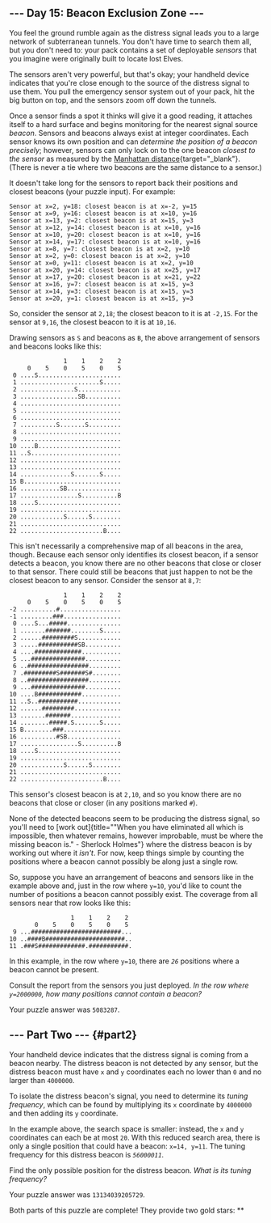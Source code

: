 ## \-\-- Day 15: Beacon Exclusion Zone \-\--

You feel the ground rumble again as the distress signal leads you to a
large network of subterranean tunnels. You don\'t have time to search
them all, but you don\'t need to: your pack contains a set of deployable
*sensors* that you imagine were originally built to locate lost Elves.

The sensors aren\'t very powerful, but that\'s okay; your handheld
device indicates that you\'re close enough to the source of the distress
signal to use them. You pull the emergency sensor system out of your
pack, hit the big button on top, and the sensors zoom off down the
tunnels.

Once a sensor finds a spot it thinks will give it a good reading, it
attaches itself to a hard surface and begins monitoring for the nearest
signal source *beacon*. Sensors and beacons always exist at integer
coordinates. Each sensor knows its own position and can *determine the
position of a beacon precisely*; however, sensors can only lock on to
the one beacon *closest to the sensor* as measured by the [Manhattan
distance](https://en.wikipedia.org/wiki/Taxicab_geometry){target="_blank"}.
(There is never a tie where two beacons are the same distance to a
sensor.)

It doesn\'t take long for the sensors to report back their positions and
closest beacons (your puzzle input). For example:

    Sensor at x=2, y=18: closest beacon is at x=-2, y=15
    Sensor at x=9, y=16: closest beacon is at x=10, y=16
    Sensor at x=13, y=2: closest beacon is at x=15, y=3
    Sensor at x=12, y=14: closest beacon is at x=10, y=16
    Sensor at x=10, y=20: closest beacon is at x=10, y=16
    Sensor at x=14, y=17: closest beacon is at x=10, y=16
    Sensor at x=8, y=7: closest beacon is at x=2, y=10
    Sensor at x=2, y=0: closest beacon is at x=2, y=10
    Sensor at x=0, y=11: closest beacon is at x=2, y=10
    Sensor at x=20, y=14: closest beacon is at x=25, y=17
    Sensor at x=17, y=20: closest beacon is at x=21, y=22
    Sensor at x=16, y=7: closest beacon is at x=15, y=3
    Sensor at x=14, y=3: closest beacon is at x=15, y=3
    Sensor at x=20, y=1: closest beacon is at x=15, y=3

So, consider the sensor at `2,18`; the closest beacon to it is at
`-2,15`. For the sensor at `9,16`, the closest beacon to it is at
`10,16`.

Drawing sensors as `S` and beacons as `B`, the above arrangement of
sensors and beacons looks like this:

                   1    1    2    2
         0    5    0    5    0    5
     0 ....S.......................
     1 ......................S.....
     2 ...............S............
     3 ................SB..........
     4 ............................
     5 ............................
     6 ............................
     7 ..........S.......S.........
     8 ............................
     9 ............................
    10 ....B.......................
    11 ..S.........................
    12 ............................
    13 ............................
    14 ..............S.......S.....
    15 B...........................
    16 ...........SB...............
    17 ................S..........B
    18 ....S.......................
    19 ............................
    20 ............S......S........
    21 ............................
    22 .......................B....

This isn\'t necessarily a comprehensive map of all beacons in the area,
though. Because each sensor only identifies its closest beacon, if a
sensor detects a beacon, you know there are no other beacons that close
or closer to that sensor. There could still be beacons that just happen
to not be the closest beacon to any sensor. Consider the sensor at
`8,7`:

                   1    1    2    2
         0    5    0    5    0    5
    -2 ..........#.................
    -1 .........###................
     0 ....S...#####...............
     1 .......#######........S.....
     2 ......#########S............
     3 .....###########SB..........
     4 ....#############...........
     5 ...###############..........
     6 ..#################.........
     7 .#########S#######S#........
     8 ..#################.........
     9 ...###############..........
    10 ....B############...........
    11 ..S..###########............
    12 ......#########.............
    13 .......#######..............
    14 ........#####.S.......S.....
    15 B........###................
    16 ..........#SB...............
    17 ................S..........B
    18 ....S.......................
    19 ............................
    20 ............S......S........
    21 ............................
    22 .......................B....

This sensor\'s closest beacon is at `2,10`, and so you know there are no
beacons that close or closer (in any positions marked `#`).

None of the detected beacons seem to be producing the distress signal,
so you\'ll need to [work
out]{title="\"When you have eliminated all which is impossible, then whatever remains, however improbable, must be where the missing beacon is.\" - Sherlock Holmes"}
where the distress beacon is by working out where it *isn\'t*. For now,
keep things simple by counting the positions where a beacon cannot
possibly be along just a single row.

So, suppose you have an arrangement of beacons and sensors like in the
example above and, just in the row where `y=10`, you\'d like to count
the number of positions a beacon cannot possibly exist. The coverage
from all sensors near that row looks like this:

                     1    1    2    2
           0    5    0    5    0    5
     9 ...#########################...
    10 ..####B######################..
    11 .###S#############.###########.

In this example, in the row where `y=10`, there are *`26`* positions
where a beacon cannot be present.

Consult the report from the sensors you just deployed. *In the row where
`y=2000000`, how many positions cannot contain a beacon?*

Your puzzle answer was `5083287`.

## \-\-- Part Two \-\-- {#part2}

Your handheld device indicates that the distress signal is coming from a
beacon nearby. The distress beacon is not detected by any sensor, but
the distress beacon must have `x` and `y` coordinates each no lower than
`0` and no larger than `4000000`.

To isolate the distress beacon\'s signal, you need to determine its
*tuning frequency*, which can be found by multiplying its `x` coordinate
by `4000000` and then adding its `y` coordinate.

In the example above, the search space is smaller: instead, the `x` and
`y` coordinates can each be at most `20`. With this reduced search area,
there is only a single position that could have a beacon: `x=14, y=11`.
The tuning frequency for this distress beacon is *`56000011`*.

Find the only possible position for the distress beacon. *What is its
tuning frequency?*

Your puzzle answer was `13134039205729`.

Both parts of this puzzle are complete! They provide two gold stars:
\*\*
